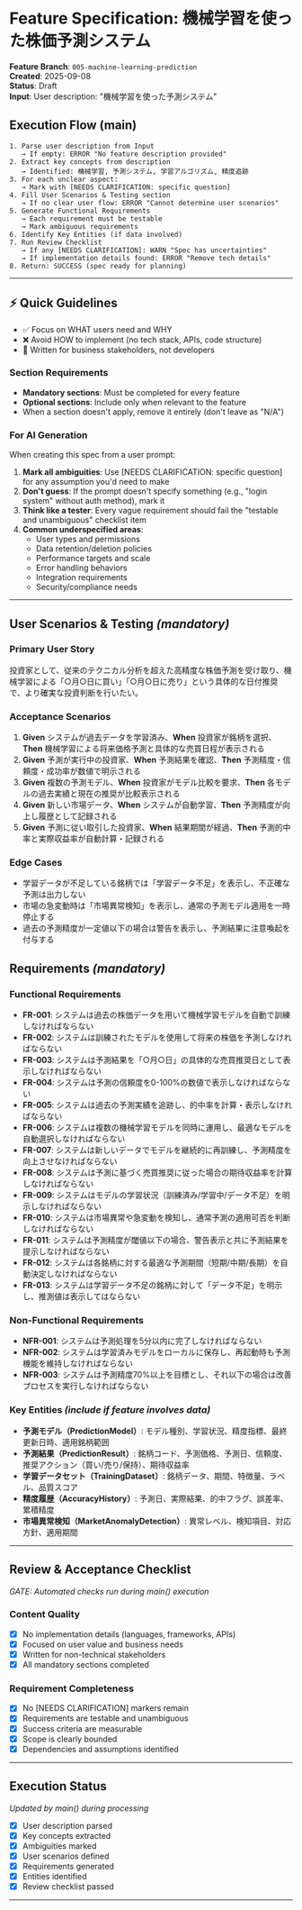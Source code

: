 # Feature Specification: 機械学習を使った株価予測システム

**Feature Branch**: `005-machine-learning-prediction`  
**Created**: 2025-09-08  
**Status**: Draft  
**Input**: User description: "機械学習を使った予測システム"

## Execution Flow (main)
```
1. Parse user description from Input
   → If empty: ERROR "No feature description provided"
2. Extract key concepts from description
   → Identified: 機械学習, 予測システム, 学習アルゴリズム, 精度追跡
3. For each unclear aspect:
   → Mark with [NEEDS CLARIFICATION: specific question]
4. Fill User Scenarios & Testing section
   → If no clear user flow: ERROR "Cannot determine user scenarios"
5. Generate Functional Requirements
   → Each requirement must be testable
   → Mark ambiguous requirements
6. Identify Key Entities (if data involved)
7. Run Review Checklist
   → If any [NEEDS CLARIFICATION]: WARN "Spec has uncertainties"
   → If implementation details found: ERROR "Remove tech details"
8. Return: SUCCESS (spec ready for planning)
```

---

## ⚡ Quick Guidelines
- ✅ Focus on WHAT users need and WHY
- ❌ Avoid HOW to implement (no tech stack, APIs, code structure)
- 👥 Written for business stakeholders, not developers

### Section Requirements
- **Mandatory sections**: Must be completed for every feature
- **Optional sections**: Include only when relevant to the feature
- When a section doesn't apply, remove it entirely (don't leave as "N/A")

### For AI Generation
When creating this spec from a user prompt:
1. **Mark all ambiguities**: Use [NEEDS CLARIFICATION: specific question] for any assumption you'd need to make
2. **Don't guess**: If the prompt doesn't specify something (e.g., "login system" without auth method), mark it
3. **Think like a tester**: Every vague requirement should fail the "testable and unambiguous" checklist item
4. **Common underspecified areas**:
   - User types and permissions
   - Data retention/deletion policies  
   - Performance targets and scale
   - Error handling behaviors
   - Integration requirements
   - Security/compliance needs

---

## User Scenarios & Testing *(mandatory)*

### Primary User Story
投資家として、従来のテクニカル分析を超えた高精度な株価予測を受け取り、機械学習による「○月○日に買い」「○月○日に売り」という具体的な日付推奨で、より確実な投資判断を行いたい。

### Acceptance Scenarios
1. **Given** システムが過去データを学習済み、**When** 投資家が銘柄を選択、**Then** 機械学習による将来価格予測と具体的な売買日程が表示される
2. **Given** 予測が実行中の投資家、**When** 予測結果を確認、**Then** 予測精度・信頼度・成功率が数値で明示される
3. **Given** 複数の予測モデル、**When** 投資家がモデル比較を要求、**Then** 各モデルの過去実績と現在の推奨が比較表示される
4. **Given** 新しい市場データ、**When** システムが自動学習、**Then** 予測精度が向上し履歴として記録される
5. **Given** 予測に従い取引した投資家、**When** 結果期間が経過、**Then** 予測的中率と実際収益率が自動計算・記録される

### Edge Cases
- 学習データが不足している銘柄では「学習データ不足」を表示し、不正確な予測は出力しない
- 市場の急変動時は「市場異常検知」を表示し、通常の予測モデル適用を一時停止する
- 過去の予測精度が一定値以下の場合は警告を表示し、予測結果に注意喚起を付与する

## Requirements *(mandatory)*

### Functional Requirements
- **FR-001**: システムは過去の株価データを用いて機械学習モデルを自動で訓練しなければならない
- **FR-002**: システムは訓練されたモデルを使用して将来の株価を予測しなければならない
- **FR-003**: システムは予測結果を「○月○日」の具体的な売買推奨日として表示しなければならない
- **FR-004**: システムは予測の信頼度を0-100%の数値で表示しなければならない
- **FR-005**: システムは過去の予測実績を追跡し、的中率を計算・表示しなければならない
- **FR-006**: システムは複数の機械学習モデルを同時に運用し、最適なモデルを自動選択しなければならない
- **FR-007**: システムは新しいデータでモデルを継続的に再訓練し、予測精度を向上させなければならない
- **FR-008**: システムは予測に基づく売買推奨に従った場合の期待収益率を計算しなければならない
- **FR-009**: システムはモデルの学習状況（訓練済み/学習中/データ不足）を明示しなければならない
- **FR-010**: システムは市場異常や急変動を検知し、通常予測の適用可否を判断しなければならない
- **FR-011**: システムは予測精度が閾値以下の場合、警告表示と共に予測結果を提示しなければならない
- **FR-012**: システムは各銘柄に対する最適な予測期間（短期/中期/長期）を自動決定しなければならない
- **FR-013**: システムは学習データ不足の銘柄に対して「データ不足」を明示し、推測値は表示してはならない

### Non-Functional Requirements
- **NFR-001**: システムは予測処理を5分以内に完了しなければならない
- **NFR-002**: システムは学習済みモデルをローカルに保存し、再起動時も予測機能を維持しなければならない
- **NFR-003**: システムは予測精度70%以上を目標とし、それ以下の場合は改善プロセスを実行しなければならない

### Key Entities *(include if feature involves data)*
- **予測モデル（PredictionModel）**: モデル種別、学習状況、精度指標、最終更新日時、適用銘柄範囲
- **予測結果（PredictionResult）**: 銘柄コード、予測価格、予測日、信頼度、推奨アクション（買い/売り/保持）、期待収益率
- **学習データセット（TrainingDataset）**: 銘柄データ、期間、特徴量、ラベル、品質スコア
- **精度履歴（AccuracyHistory）**: 予測日、実際結果、的中フラグ、誤差率、累積精度
- **市場異常検知（MarketAnomalyDetection）**: 異常レベル、検知項目、対応方針、適用期間

---

## Review & Acceptance Checklist
*GATE: Automated checks run during main() execution*

### Content Quality
- [x] No implementation details (languages, frameworks, APIs)
- [x] Focused on user value and business needs
- [x] Written for non-technical stakeholders
- [x] All mandatory sections completed

### Requirement Completeness
- [x] No [NEEDS CLARIFICATION] markers remain
- [x] Requirements are testable and unambiguous  
- [x] Success criteria are measurable
- [x] Scope is clearly bounded
- [x] Dependencies and assumptions identified

---

## Execution Status
*Updated by main() during processing*

- [x] User description parsed
- [x] Key concepts extracted
- [x] Ambiguities marked
- [x] User scenarios defined
- [x] Requirements generated
- [x] Entities identified
- [x] Review checklist passed

---
